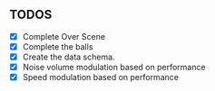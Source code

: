 ## TODOS

  - [X] Complete Over Scene
  - [X] Complete the balls
  - [X] Create the data schema.
  - [X] Noise volume modulation based on performance
  - [X] Speed modulation based on performance

